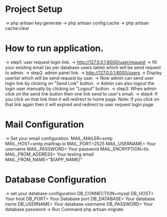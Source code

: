 # Project Setup
-> php artisan key:generate
-> php artisan config:cache
-> php artisan cache:clear
 
# How to run application.
-> step1: user request login link.
    -> http://127.0.0.1:8000/user/request
    -> fill your existing email (as per database users table) which will be send request to admin.
-> step2: admin panel link.
    -> http://127.0.0.1:8000/users
    -> Display userlist which will be send request by user.
    -> Now admin can send user login link by clicking on "Send Link" button.
    -> Admin can also logout the login user manually by clicking on "Logout" button.
-> step3: When admin click on the send link button then one link send to user's email.
-> step4: If you click on that link then it will redirect to home page.
Note: If you click on that link again then it will expired and redirect to user request login page.

# Mail Configuration
-> Set your email configuration.
    MAIL_MAILER=smtp
    MAIL_HOST=smtp.mailtrap.io
    MAIL_PORT=2525
    MAIL_USERNAME= Your username
    MAIL_PASSWORD= Your password
    MAIL_ENCRYPTION=tls
    MAIL_FROM_ADDRESS= Your testing email
    MAIL_FROM_NAME="${APP_NAME}"

# Database Configuration
-> set your database configuration
    DB_CONNECTION=mysql
    DB_HOST= Your host
    DB_PORT= Your Database port
    DB_DATABASE= Your database name
    DB_USERNAME= Your database username
    DB_PASSWORD= Your database password
-> Run Command php artisan migrate
